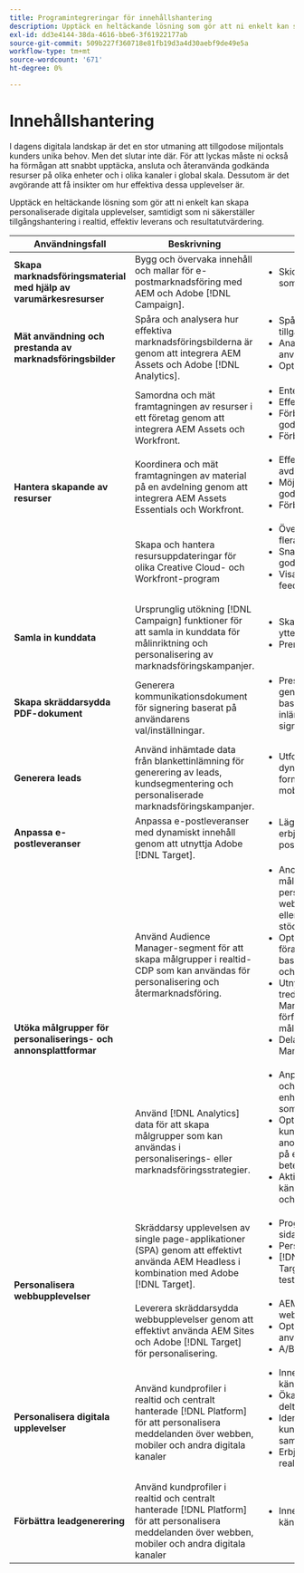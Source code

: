 ```yaml
---
title: Programintegreringar för innehållshantering
description: Upptäck en heltäckande lösning som gör att ni enkelt kan skapa personaliserade digitala upplevelser, samtidigt som ni säkerställer tillgångshantering i realtid, effektiv leverans och resultatutvärdering.
exl-id: dd3e4144-38da-4616-bbe6-3f61922177ab
source-git-commit: 509b227f360718e81fb19d3a4d30aebf9de49e5a
workflow-type: tm+mt
source-wordcount: '671'
ht-degree: 0%

---
```


# Innehållshantering

I dagens digitala landskap är det en stor utmaning att tillgodose miljontals kunders unika behov. Men det slutar inte där. För att lyckas måste ni också ha förmågan att snabbt upptäcka, ansluta och återanvända godkända resurser på olika enheter och i olika kanaler i global skala. Dessutom är det avgörande att få insikter om hur effektiva dessa upplevelser är.

Upptäck en heltäckande lösning som gör att ni enkelt kan skapa personaliserade digitala upplevelser, samtidigt som ni säkerställer tillgångshantering i realtid, effektiv leverans och resultatutvärdering.

<table>
 <thead>
    <tr>
      <th>Användningsfall</th>
      <th>Beskrivning</th>
      <th>Exempel</th>
      <th>Program</th>
    </tr>
  </thead>
  <tbody>
    <tr>
      <td><strong>Skapa marknadsföringsmaterial med hjälp av varumärkesresurser</strong></td>
      <td>
        Bygg och övervaka innehåll och mallar för e-postmarknadsföring med AEM och Adobe [!DNL Campaign].
      </td>
      <td>
        <ul style="margin-top: 0;">
          <li>Skicka marknadsföringsmejl som skapats med AEM</li>
        </ul>
      </td>
      <td>
        <a
          href="../integrations-between-applications/campaign/campaign-experience-manager.md"
          target="_blank"
          rel="noopener noreferrer"
          >[!DNL Campaign] och AEM</a
        >
      </td>
    </tr>
    <tr>
      <td><strong>Mät användning och prestanda av marknadsföringsbilder</strong></td>
      <td>
        Spåra och analysera hur effektiva marknadsföringsbilderna är genom att integrera AEM Assets och Adobe [!DNL Analytics].
      </td>
      <td>
        <ul style="margin-top: 0;">
          <li>Spåra och analysera tillgångsprestanda</li>
          <li>Analysera användarinteraktion</li>
          <li>Optimera innehållsstrategi</li>
        </ul>
      </td>
      <td>
        <a
          href="../integrations-between-applications/experience-manager/experience-manager-analytics.md"
          target="_blank"
          rel="noopener noreferrer"
          >AEM Assets och [!DNL Analytics]</a
        >
      </td>
    </tr>
    <tr>
      <td rowspan="3"><strong>Hantera skapande av resurser</strong></td>
      <td>
        Samordna och mät framtagningen av resurser i ett företag genom att integrera AEM Assets och Workfront.
      </td>
      <td>
        <ul style="margin-top: 0;">
          <li>Enterprise Asset Management</li>
          <li>Effektivisera arbetsflöden</li>
          <li>Förbättra samarbetet och godkännandet</li>
          <li>Förbättra projekthanteringen</li>
        </ul>
      </td>
      <td>
        <a
          href="../integrations-between-applications/experience-manager/experience-manager-workfront.md"
          target="_blank"
          rel="noopener noreferrer"
          >AEM Assets och Workfront</a
        >
      </td>
    </tr>
    <tr>
      <td>
        Koordinera och mät framtagningen av material på en avdelning genom att integrera AEM Assets Essentials och Workfront.
      </td>
      <td>
        <ul style="margin-top: 0;">
          <li>Effektivisera hanteringen av avdelningens tillgångar</li>
          <li>Möjliggör samarbete och godkännande</li>
          <li>Förbättra projekthanteringen</li>
        </ul>
      </td>
      <td>
        <a
          href="../integrations-between-applications/experience-manager/experience-manager-workfront.md"
          target="_blank"
          rel="noopener noreferrer"
          >AEM Assets Essentials och Workfront</a
        >
      </td>
    </tr>
    <tr>
      <td>
        Skapa och hantera resursuppdateringar för olika Creative Cloud- och Workfront-program
      </td>
      <td>
        <ul style="margin-top: 0;">
          <li>Överför och dela resurser på flera plattformar</li>
          <li>Snabba upp granskning och godkännande av material</li>
          <li>Visa materialkrav och feedback för olika plattformar</li>
        </ul>
      </td>
      <td>
        <a
          href="../integrations-between-applications/workfront/workfront-creative-cloud.md"
          target="_blank"
          rel="noopener noreferrer"
          >Creative Cloud och Workfront</a
        >
      </td>
    </tr>
    <tr>
      <td><strong>Samla in kunddata</strong></td>
      <td>
        Ursprunglig utökning [!DNL Campaign] funktioner för att samla in kunddata för målinriktning och personalisering av marknadsföringskampanjer.
      </td>
      <td>
        <ul style="margin-top: 0;">
          <li>Skapa profiler och samla in ytterligare information.</li>
          <li>Prenumerationer</li>
        </ul>
      </td>
      <td>
        <a
          href="../integrations-between-applications/experience-manager/experience-manager-campaign.md"
          target="_blank"
          rel="noopener noreferrer"
          >AEM Forms och [!DNL Campaign] Standard</a
        >
      </td>
    </tr>
    <tr>
      <td><strong>Skapa skräddarsydda PDF-dokument</strong></td>
      <td>
        Generera kommunikationsdokument för signering baserat på användarens val/inställningar.
      </td>
      <td>
        <ul style="margin-top: 0;">
          <li>
            Presentera ett dynamiskt genererat sekretessavtal baserat på data från en inlämning från AEM Forms för signering
          </li>
        </ul>
      </td>
      <td>
        <a
          href="../integrations-between-applications/experience-manager//experience-manager-acrobat-sign.md"
          target="_blank"
          rel="noopener noreferrer"
          >AEM Forms och Acrobat Sign</a
        >
      </td>
    </tr>
    <tr>
      <td><strong>Generera leads</strong></td>
      <td>
        Använd inhämtade data från blankettinlämning för generering av leads, kundsegmentering och personaliserade marknadsföringskampanjer.
      </td>
      <td>
        <ul style="margin-top: 0;">
          <li>
            Utforma och publicera dynamiska och interaktiva formulär för webb och mobiler för att generera leads.
          </li>
        </ul>
      </td>
      <td>
        <a
          href="../integrations-between-applications/experience-manager/experience-manager-marketo.md"
          target="_blank"
          rel="noopener noreferrer"
          >AEM Forms och Marketo</a
        >
      </td>
    </tr>
    <tr>
      <td><strong>Anpassa e-postleveranser</strong></td>
      <td>
        Anpassa e-postleveranser med dynamiskt innehåll genom att utnyttja Adobe [!DNL Target].
      </td>
      <td>
        <ul style="margin-top: 0;">
          <li>Lägg till personaliserade erbjudanden i kundens e-postmeddelanden</li>
        </ul>
      </td>
      <td>
        <a
          href="../integrations-between-applications/campaign/campaign-target.md"
          target="_blank"
          rel="noopener noreferrer"
          >[!DNL Campaign] och [!DNL Target]</a
        >
      </td>
    </tr>
    <tr>
      <td rowspan="2"><strong>Utöka målgrupper för personaliserings- och annonsplattformar</strong></td>
      <td>
        Använd Audience Manager-segment för att skapa målgrupper i realtid-CDP som kan användas för personalisering och återmarknadsföring.
      </td>
      <td>
        <ul style="margin-top: 0;">
          <li>
            Anonym målgruppsanpassning och personalisering på webbplatsen, mobilappen eller i de annonskanaler som stöds
          </li>
          <li>
            Optimera landningssidan och förautentiserade upplevelser baserat på kända enhets- och beteendeegenskaper
          </li>
          <li>
            Utnyttja datanätverket från tredje part i Audience Manager för att ytterligare förfina och utöka era målgrupper för målinriktning
          </li>
          <li>Dela segment i Audience Manager till RTCDP</li>
        </ul>
      </td>
      <td>
        <a
          href="../integrations-between-applications/aam/aam-rtcdp.md"
          target="_blank"
          rel="noopener noreferrer"
          >Kunddata för Audience Manager och realtid [!DNL Platform]</a
        >
      </td>
    </tr>
    <tr>
      <td>
        Använd [!DNL Analytics] data för att skapa målgrupper som kan användas i personaliserings- eller marknadsföringsstrategier.
      </td>
      <td>
        <ul style="margin-top: 0;">
          <li>
            Anpassa er digitala målgrupp och personalisering på enheter eller annonskanaler som stöds.
          </li>
          <li>
            Optimera kända kundlandningssidor och anonyma upplevelser baserat på enhets- och beteendeattribut.
          </li>
          <li>Aktivera målgrupper för kända kanaler, som e-post och SMS.</li>
        </ul>
      </td>
      <td>
        <a
          href="../integrations-between-applications/analytics/analytics-rtcdp.md"
          target="_blank"
          rel="noopener noreferrer"
          >[!DNL Analytics] och kunddata i realtid [!DNL Platform]</a
        >
      </td>
    </tr>    
    <tr>
      <td rowspan="2"><strong>Personalisera webbupplevelser</strong></td>
      <td>
        Skräddarsy upplevelsen av single page-applikationer (SPA) genom att effektivt använda AEM Headless i kombination med Adobe [!DNL Target].
      </td>
      <td>
        <ul style="margin-top: 0;">
          <li>Programpersonalisering på en sida.</li>
          <li>Personaliserade API-svar.</li>
          <li>[!DNL Target]Innehållsleverans.A/B-testvariationer.</li>
        </ul>
      </td>
      <td>
        <a
          href="../integrations-between-applications/experience-manager/experience-manager-target.md"
          target="_blank"
          rel="noopener noreferrer"
          >AEM Headless och [!DNL Target]</a
        >
      </td>
    </tr>
    <tr>
      <td>
        Leverera skräddarsydda webbupplevelser genom att effektivt använda AEM Sites och Adobe [!DNL Target] för personalisering.
      </td>
      <td>
        <ul style="margin-top: 0;">
          <li>AEM webbplatspersonalisering</li>
          <li>Optimera användarupplevelserna.</li>
          <li>A/B-testvariationer.</li>
        </ul>
      </td>
      <td>
        <a
          href="../integrations-between-applications/experience-manager/experience-manager-target.md"
          target="_blank"
          rel="noopener noreferrer"
          >AEM Sites och [!DNL Target]</a
        >
      </td>
    </tr>
    <tr>
      <td><strong>Personalisera digitala upplevelser</strong></td>
      <td>
        Använd kundprofiler i realtid och centralt hanterade [!DNL Platform] för att personalisera meddelanden över webben, mobiler och andra digitala kanaler
      </td>
      <td>
        <ul style="margin-top: 0;">
          <li>Innehållspersonalisering för kända besökare</li>
          <li>Öka lojalitetsregistrering och deltagande</li>
          <li>Identifiera och engagera kunder som riskerar att falla samman</li>
          <li>Erbjudandepersonalisering i realtid</li>
        </ul>
      </td>
      <td>
        <a
          href="../integrations-between-applications/rtcdp/rtcdp-target.md"
          target="_blank"
          rel="noopener noreferrer"
          >Kunddata i realtid [!DNL Platform] och [!DNL Target]</a
        >
      </td>
    </tr>     
    <tr>
      <td><strong>Förbättra leadgenerering</strong></td>
      <td>
        Använd kundprofiler i realtid och centralt hanterade [!DNL Platform] för att personalisera meddelanden över webben, mobiler och andra digitala kanaler
      </td>
      <td>
        <ul style="margin-top: 0;">
          <li>Innehållspersonalisering för kända besökare</li>
        </ul>
      </td>
      <td>
        <a
          href="../integrations-between-applications/rtcdp/rtcdp-target.md"
          target="_blank"
          rel="noopener noreferrer"
          >Kunddata i realtid [!DNL Platform] och [!DNL Target]</a
        >
      </td>
    </tr>
  </tbody>
</table>
